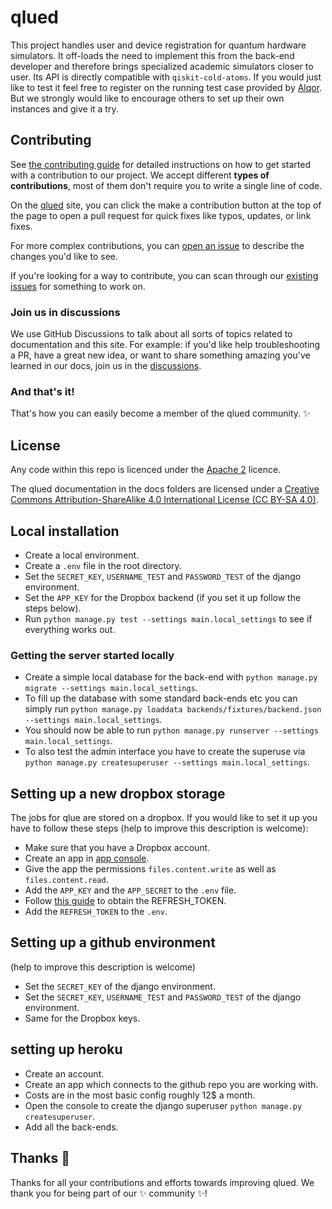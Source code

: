 # qlued

This project handles user and device registration for quantum hardware simulators. It off-loads the need to implement this from the back-end developer and therefore brings specialized academic simulators closer to user. Its API is directly compatible with `qiskit-cold-atoms`. If you would just like to test it feel free to register on the running test case  provided by [Alqor](https://qlued.alqor.io). But we strongly would like to encourage others to set up their own instances and give it a try.

## Contributing

See [the contributing guide](docs/contributing.md) for detailed instructions on how to get started with a contribution to our project. We accept different **types of contributions**, most of them don't require you to write a single line of code.

On the [qlued](https://alqor-ug.github.io/qlued/) site, you can click the make a contribution button at the top of the page to open a pull request for quick fixes like typos, updates, or link fixes.

For more complex contributions, you can [open an issue](https://github.com/alqor-ug/qlued/issues) to describe the changes you'd like to see.

If you're looking for a way to contribute, you can scan through our [existing issues](https://github.com/alqor-ug/qlued/issues) for something to work on. 

### Join us in discussions

We use GitHub Discussions to talk about all sorts of topics related to documentation and this site. For example: if you'd like help troubleshooting a PR, have a great new idea, or want to share something amazing you've learned in our docs, join us in the [discussions](https://github.com/alqor-ug/qlued/discussions).

### And that's it!

That's how you can easily become a member of the qlued community. :sparkles:

## License

Any code within this repo is licenced under the [Apache 2](LICENSE) licence.


The qlued documentation in the docs folders are licensed under a [Creative Commons Attribution-ShareAlike 4.0 International License (CC BY-SA 4.0)](https://creativecommons.org/licenses/by-sa/4.0/).



## Local installation 
- Create a local environment.
- Create a `.env` file in the root directory.
- Set the `SECRET_KEY`, `USERNAME_TEST` and `PASSWORD_TEST` of the django environment.
- Set the `APP_KEY` for the Dropbox backend (if you set it up follow the steps below). 
- Run `python manage.py test --settings main.local_settings` to see if everything works out.

### Getting the server started locally

- Create a simple local database for the back-end with `python manage.py migrate --settings main.local_settings`.
- To fill up the database with some standard back-ends etc you can simply run `python manage.py loaddata backends/fixtures/backend.json --settings main.local_settings`.
- You should now be able to run `python manage.py runserver --settings main.local_settings`.
- To also test the admin interface you have to create the superuse via `python manage.py createsuperuser --settings main.local_settings`.

## Setting up a new dropbox storage
The jobs for qlue are stored on a dropbox. If you would like to set it up you have to follow these steps (help to improve this description is welcome):

- Make sure that you have a Dropbox account.
- Create an app in [app console](https://www.dropbox.com/developers/apps).
- Give the app the permissions `files.content.write` as well as `files.content.read`.
- Add the `APP_KEY` and the `APP_SECRET` to the `.env` file. 
- Follow [this guide](https://www.dropboxforum.com/t5/Dropbox-API-Support-Feedback/Get-refresh-token-from-access-token/td-p/596739) to obtain the REFRESH_TOKEN.
- Add the `REFRESH_TOKEN` to the `.env`.

## Setting up a github environment  
(help to improve this description is welcome)
- Set the `SECRET_KEY` of the django environment.
- Set the `SECRET_KEY`, `USERNAME_TEST` and `PASSWORD_TEST` of the django environment.
- Same for the Dropbox keys.

## setting up heroku
- Create an account.
- Create an app which connects to the github repo you are working with.
- Costs are in the most basic config roughly 12$ a month.
- Open the console to create the django superuser `python manage.py createsuperuser`.
- Add all the back-ends.

## Thanks :purple_heart:

Thanks for all your contributions and efforts towards improving qlued. We thank you for being part of our :sparkles: community :sparkles:!
